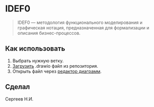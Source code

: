# IDEF0 
> IDEF0 — методология функционального моделирования и графическая нотация, предназначенная для формализации и описания бизнес-процессов.
## Как использовать
1. Выбрать нужную ветку.
2. [Загрузить](https://github.com/SSEcKRI/IDEF/archive/refs/heads/main.zip) .drawio файл из репозитория.
3. Открыть файл через [редактор диаграмм](https://app.diagrams.net/).
## Сделал 
Сергеев Н.И.

